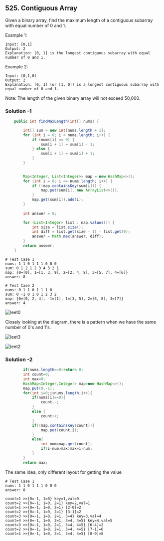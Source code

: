 
## 525. Contiguous Array

Given a binary array, find the maximum length of a contiguous subarray with equal number of 0 and 1.

Example 1:
```
Input: [0,1]
Output: 2
Explanation: [0, 1] is the longest contiguous subarray with equal number of 0 and 1.
```
Example 2:
```
Input: [0,1,0]
Output: 2
Explanation: [0, 1] (or [1, 0]) is a longest contiguous subarray with equal number of 0 and 1.
```
Note: The length of the given binary array will not exceed 50,000.

### Solution -1

```java
    public int findMaxLength(int[] nums) {

        int[] sum = new int[nums.length + 1];
        for (int i = 0; i < nums.length; i++) {
            if (nums[i] == 0) {
                sum[i + 1] = sum[i] - 1;
            } else {
                sum[i + 1] = sum[i] + 1;
            }
        }

        
        Map<Integer, List<Integer>> map = new HashMap<>();
        for (int i = 0; i <= nums.length; i++) {
            if (!map.containsKey(sum[i])) {
                map.put(sum[i], new ArrayList<>());
            }
            map.get(sum[i]).add(i);
        }
        
        int answer = 0;

        for (List<Integer> list : map.values()) {
        	int size = list.size();
        	int diff = list.get(size - 1) - list.get(0);
            answer = Math.max(answer, diff);
        }
        return answer;
    }
```

```
# Test Case 1
nums: 1 1 0 1 1 1 0 0 0 
sum: 0 1 2 1 2 3 4 3 2 1 
map: {0=[0], 1=[1, 3, 9], 2=[2, 4, 8], 3=[5, 7], 4=[6]}
answer: 8

# Test Case 2
nums: 0 1 1 0 1 1 1 0 
sum: 0 -1 0 1 0 1 2 3 2 
map: {0=[0, 2, 4], -1=[1], 1=[3, 5], 2=[6, 8], 3=[7]}
answer: 4

```

![leet0](https://cloud.githubusercontent.com/assets/5623445/23183601/996254a2-f84a-11e6-8407-4b092e3c4cd6.PNG)


Closely looking at the diagram, there is a pattern when we have the same number of 0's and 1's.

![leet3](https://cloud.githubusercontent.com/assets/5623445/23184910/83d2630c-f84f-11e6-9d74-a33304a941c1.JPG)

![leet2](https://cloud.githubusercontent.com/assets/5623445/23184911/83d25d1c-f84f-11e6-9763-522c472cd601.JPG)


### Solution -2

```java
        if(nums.length==0)return 0;
        int count=0;
        int max=0;
        HashMap<Integer,Integer> map=new HashMap<>();
        map.put(0,-1);
        for(int i=0;i<nums.length;i++){
            if(nums[i]==0){
                count--;
            }
            else {
                count++;
            }
            if(!map.containsKey(count)){
                map.put(count,i);
            }
            else{
                int num=map.get(count);
                if(i-num>max)max=i-num;
            }
        }
        return max;
 ```

The same idea, only different layout for getting the value

```
# Test Case 1
nums: 1 1 0 1 1 1 0 0 0 
answer: 8

count=1 >>{0=-1, 1=0} key=1,val=0
count=2 >>{0=-1, 1=0, 2=1} key=2,val=1
count=1 >>{0=-1, 1=0, 2=1} [2-0]=2
count=2 >>{0=-1, 1=0, 2=1} [3-1]=2
count=3 >>{0=-1, 1=0, 2=1, 3=4} key=3,val=4
count=4 >>{0=-1, 1=0, 2=1, 3=4, 4=5} key=4,val=5
count=3 >>{0=-1, 1=0, 2=1, 3=4, 4=5} [6-4]=2
count=2 >>{0=-1, 1=0, 2=1, 3=4, 4=5} [7-1]=6
count=1 >>{0=-1, 1=0, 2=1, 3=4, 4=5} [8-0]=8
```
